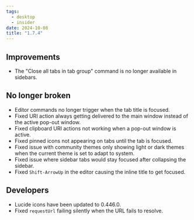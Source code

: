 ```yaml
---
tags:
  - desktop
  - insider
date: 2024-10-08
title: "1.7.4"
---
```


## Improvements

- The "Close all tabs in tab group" command is no longer available in sidebars.

## No longer broken

- Editor commands no longer trigger when the tab title is focused.
- Fixed URI action always getting delivered to the main window instead of the active pop-out window.
- Fixed clipboard URI actions not working when a pop-out window is active.
- Fixed pinned icons not appearing on tabs until the tab is focused.
- Fixed issue with community themes only showing light or dark themes when the current theme is set to adapt to system.
- Fixed issue where sidebar tabs would stay focused after collapsing the sidebar.
- Fixed `Shift-ArrowUp` in the editor causing the inline title to get focused.


## Developers

- Lucide icons have been updated to 0.446.0.
- Fixed `requestUrl` failing silently when the URL fails to resolve.
